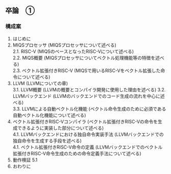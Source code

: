 ## 卒論　①
### 構成案

1. はじめに
2. MIQSプロセッサ (MIQSプロセッサについて述べる)  
2.1. RISC-V (MIQSのベースとなったRISC-Vについて述べる)  
2.2. MIQS概要 (MIQSプロセッサについてベクトル処理機能等の特徴を述べる)  
2.3. ベクトル拡張付きRISC-V (MIQSで用いるRISC-Vをベクトル拡張した命令について述べる)  
3. LLVM (LLVMについての章)  
3.1. LLVM概要 (LLVMの概要とコンパイラ開発に使用した理由を述べる)
3.2. LLVMバックエンド (LLVMのバックエンドでのコード生成の流れを中心に述べる)  
3.3. LLVMによる自動ベクトル化機能 (ベクトル命令生成のために必須である自動ベクトル化機能について述べる)  
4. ベクトル拡張付きRISC-Vコンパイラ (ベクトル拡張付きRISC-Vの命令を生成できるように実装した部分について述べる)  
4.1. LLVMバックエンドにおける独自命令実装手法 (LLVMバックエンドでの独自命令を生成する手段を述べる)  
4.1. ベクトル拡張付きRISC-V命令の定義 (LLVMバックエンドでのベクトル拡張付きRISC-V命令生成のための命令定義手法について述べる)  
5. 動作検証
5.1 
6. おわりに
